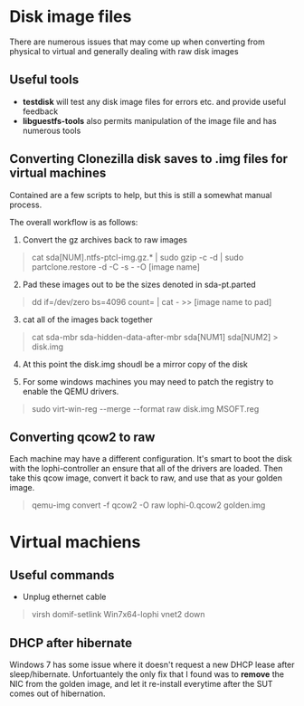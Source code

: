 # Disk image files

There are numerous issues that may come up when converting from physical to virtual and generally dealing with raw disk images

## Useful tools

  - **testdisk** will test any disk image files for errors etc. and provide useful feedback
  - **libguestfs-tools** also permits manipulation of the image file and has numerous tools 

## Converting Clonezilla disk saves to .img files for virtual machines

Contained are a few scripts to help, but this is still a somewhat manual process.

The overall workflow is as follows:

1. Convert the gz archives back to raw images
> cat sda[NUM].ntfs-ptcl-img.gz.* | sudo gzip -c -d | sudo partclone.restore -d -C -s - -O [image name]

2. Pad these images out to be the sizes denoted in sda-pt.parted
> dd if=/dev/zero bs=4096 count=<BYTES TO PAD> | cat - >> [image name to pad]

3. cat all of the images back together
>  cat sda-mbr sda-hidden-data-after-mbr sda[NUM1] sda[NUM2] > disk.img

4. At this point the disk.img shoudl be a mirror copy of the disk

5. For some windows machines you may need to patch the registry to enable the QEMU drivers.
> sudo virt-win-reg --merge --format raw disk.img MSOFT.reg

## Converting qcow2 to raw

Each machine may have a different configuration.
It's smart to boot the disk with the lophi-controller an ensure that all of the drivers are loaded.
Then take this qcow image, convert it back to raw, and use that as your golden image.

> qemu-img convert -f qcow2 -O raw lophi-0.qcow2 golden.img

# Virtual machiens

## Useful commands

 - Unplug ethernet cable

 > virsh domif-setlink Win7x64-lophi vnet2 down
 
## DHCP after hibernate

 Windows 7 has some issue where it doesn't request a new DHCP lease after sleep/hibernate.
 Unfortuantely the only fix that I found was to **remove** the NIC from the golden image, and let it re-install everytime after the SUT comes out of hibernation.
